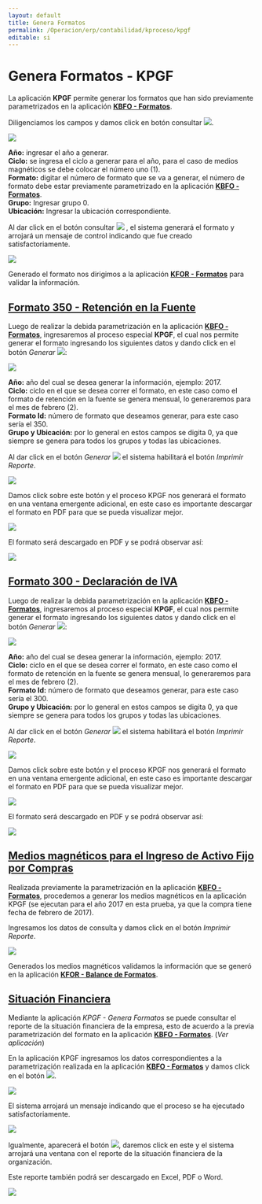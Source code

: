 ```yaml
---
layout: default
title: Genera Formatos
permalink: /Operacion/erp/contabilidad/kproceso/kpgf
editable: si
---
```


# Genera Formatos - KPGF

La aplicación **KPGF** permite generar los formatos que han sido previamente parametrizados en la aplicación [**KBFO - Formatos**](http://docs.oasiscom.com/Operacion/erp/contabilidad/kbasica/kbfo).  

Diligenciamos los campos y damos click en botón consultar ![](actualizar.png).  

![](KPGF1.png)

**Año:** ingresar el año a generar.  
**Ciclo:** se ingresa el ciclo a generar para el año, para el caso de medios magnéticos se debe colocar el número uno (1).  
**Formato:** digitar el número de formato que se va a generar, el número de formato debe estar previamente parametrizado en la aplicación [**KBFO - Formatos**](http://docs.oasiscom.com/Operacion/erp/contabilidad/kbasica/kbfo).  
**Grupo:** Ingresar grupo 0.  
**Ubicación:** Ingresar la ubicación correspondiente.  

Al dar click en el botón consultar ![](actualizar.png) , el sistema generará el formato y arrojará un mensaje de control indicando que fue creado satisfactoriamente.  

![](KPGF2.png)

Generado el formato nos dirigimos a la aplicación [**KFOR - Formatos**](http://docs.oasiscom.com/Operacion/erp/contabilidad/kformatos/kfor) para validar la información.  


## [Formato 350 - Retención en la Fuente](http://docs.oasiscom.com/Operacion/erp/contabilidad/kproceso/kpgf#formato-350---retención-en-la-fuente)

Luego de realizar la debida parametrización en la aplicación [**KBFO - Formatos**](http://docs.oasiscom.com/Operacion/erp/contabilidad/kbasica/kbfo), ingresaremos al proceso especial **KPGF**, el cual nos permite generar el formato ingresando los siguientes datos y dando click en el botón _Generar_ ![](actualizar.png):  

![](kpgf350.png)

**Año:** año del cual se desea generar la información, ejemplo: 2017.  
**Ciclo:** ciclo en el que se desea correr el formato, en este caso como el formato de retención en la fuente se genera mensual, lo generaremos para el mes de febrero (2).  
**Formato Id:** número de formato que deseamos generar, para este caso sería el 350.  
**Grupo y Ubicación:** por lo general en estos campos se digita 0, ya que siempre se genera para todos los grupos y todas las ubicaciones.  

Al dar click en el botón _Generar_ ![](actualizar.png) el sistema habilitará el botón _Imprimir Reporte_.  

![](kpgfimprimir.png)

Damos click sobre este botón y el proceso KPGF nos generará el formato en una ventana emergente adicional, en este caso es importante descargar el formato en PDF para que se pueda visualizar mejor.  

![](kpgf3501.png)

El formato será descargado en PDF y se podrá observar así:  

![](pdf350.png)


## [Formato 300 - Declaración de IVA](http://docs.oasiscom.com/Operacion/erp/contabilidad/kproceso/kpgf#formato-300---declaración-de-iva)

Luego de realizar la debida parametrización en la aplicación [**KBFO - Formatos**](http://docs.oasiscom.com/Operacion/erp/contabilidad/kbasica/kbfo), ingresaremos al proceso especial **KPGF**, el cual nos permite generar el formato ingresando los siguientes datos y dando click en el botón _Generar_ ![](actualizar.png):  

![](kpgf7.png)

**Año:** año del cual se desea generar la información, ejemplo: 2017.  
**Ciclo:** ciclo en el que se desea correr el formato, en este caso como el formato de retención en la fuente se genera mensual, lo generaremos para el mes de febrero (2).  
**Formato Id:** número de formato que deseamos generar, para este caso sería el 300.  
**Grupo y Ubicación:** por lo general en estos campos se digita 0, ya que siempre se genera para todos los grupos y todas las ubicaciones.  

Al dar click en el botón _Generar_ ![](actualizar.png) el sistema habilitará el botón _Imprimir Reporte_.  

![](kpgf8.png)

Damos click sobre este botón y el proceso KPGF nos generará el formato en una ventana emergente adicional, en este caso es importante descargar el formato en PDF para que se pueda visualizar mejor.  

![](kpgf9.png)

El formato será descargado en PDF y se podrá observar así:  

![](kpgf10.png)


## [Medios magnéticos para el Ingreso de Activo Fijo por Compras](http://docs.oasiscom.com/Operacion/erp/contabilidad/kproceso/kpgf#medios-magnéticos-para-el-ingreso-de-activo-fijo-por-compras)

Realizada previamente la parametrización en la aplicación [**KBFO - Formatos**](http://docs.oasiscom.com/Operacion/erp/contabilidad/kbasica/kbfo#parametrización-para-generación-de-medios-magnéticos-correspondientes-al-ingreso-de-activo-fijo-por-compras), procedemos a generar los medios magnéticos en la aplicación KPGF (se ejecutan para el año 2017 en esta prueba, ya que la compra tiene fecha de febrero de 2017).  

Ingresamos los datos de consulta y damos click en el botón _Imprimir Reporte_.

![](kpgf3.png)

Generados los medios magnéticos validamos la información que se generó en la aplicación [**KFOR - Balance de Formatos**](http://docs.oasiscom.com/Operacion/erp/contabilidad/kformatos/kfor#verificación-de-la-información-generada-en-los-medios-magnéticos-correspondientes-al-ingreso-de-activo-fijo-por-compras).  

## [Situación Financiera](http://docs.oasiscom.com/Operacion/erp/contabilidad/kproceso/kpgf#situación-financiera)

Mediante la aplicación _KPGF - Genera Formatos_ se puede consultar el reporte de la situación financiera de la empresa, esto de acuerdo a la previa parametrización del formato en la aplicación [**KBFO - Formatos**](http://docs.oasiscom.com/Operacion/erp/contabilidad/kbasica/kbfo#parametrización-estado-situación-financiera). (_Ver aplicación_)  

En la aplicación KPGF ingresamos los datos correspondientes a la parametrización realizada en la aplicación [**KBFO - Formatos**](http://docs.oasiscom.com/Operacion/erp/contabilidad/kbasica/kbfo#parametrización-estado-situación-financiera) y damos click en el botón ![](consultar.png).  

![](kpgf4.png)

El sistema arrojará un mensaje indicando que el proceso se ha ejecutado satisfactoriamente.  

![](kpgf5.png)

Igualmente, aparecerá el botón ![](imprimir.png), daremos click en este y el sistema arrojará una ventana con el reporte de la situación financiera de la organización.  

Este reporte también podrá ser descargado en Excel, PDF o Word.  

![](kpgf6.png)